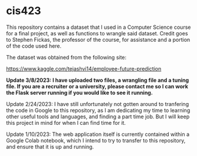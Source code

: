 # cis423

This repository contains a dataset that I used in a Computer Science course for a final project, as well as functions to wrangle said dataset. Credit goes to Stephen Fickas, the professor of the course, for assistance and a portion of the code used here.

The dataset was obtained from the following site:

https://www.kaggle.com/tejashvi14/employee-future-prediction

**Update 3/8/2023: I have uploaded two files, a wrangling file and a tuning file. If you are a recruiter or a university, please contact me so I can work the Flask server running if you would like to see it running.**

Update 2/24/2023: I have still unfortunately not gotten around to tranfering the code in Google to this repository, as I am dedicating my time to learning other useful tools and languages, and finding a part time job. But I will keep this project in mind for when I can find time for it.

Update 1/10/2023: The web application itself is currently contained within a Google Colab notebook, which I intend to try to transfer to this repository, and ensure that it is up and running.
